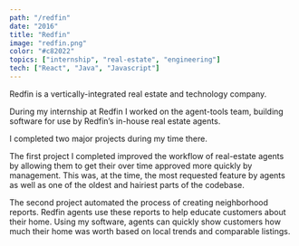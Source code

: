 ```yaml
---
path: "/redfin"
date: "2016"
title: "Redfin"
image: "redfin.png"
color: "#c82022"
topics: ["internship", "real-estate", "engineering"]
tech: ["React", "Java", "Javascript"]
---
```

Redfin is a vertically-integrated real estate and technology company.

During my internship at Redfin I worked on the agent-tools team, building software for use by Redfin’s in-house real estate agents.

I completed two major projects during my time there.

The first project I completed improved the workflow of real-estate agents by allowing them to get their over time approved more quickly by management. This was, at the time, the most requested feature by agents as well as one of the oldest and hairiest parts of the codebase. 

The second project automated the process of creating neighborhood reports. Redfin agents use these reports to help educate customers about their home. Using my software, agents can quickly show customers how much their home was worth based on local trends and comparable listings.


